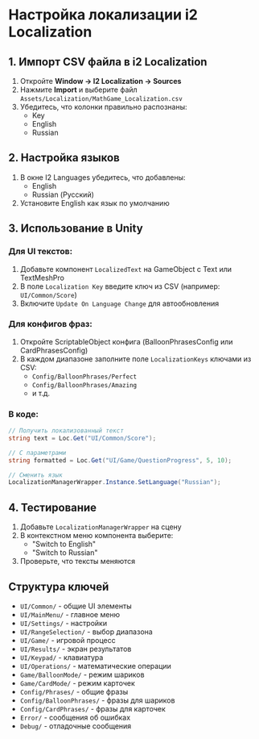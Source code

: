 # Настройка локализации i2 Localization

## 1. Импорт CSV файла в i2 Localization

1. Откройте **Window → I2 Localization → Sources**
2. Нажмите **Import** и выберите файл `Assets/Localization/MathGame_Localization.csv`
3. Убедитесь, что колонки правильно распознаны:
   - Key
   - English
   - Russian

## 2. Настройка языков

1. В окне I2 Languages убедитесь, что добавлены:
   - English
   - Russian (Русский)
2. Установите English как язык по умолчанию

## 3. Использование в Unity

### Для UI текстов:
1. Добавьте компонент `LocalizedText` на GameObject с Text или TextMeshPro
2. В поле `Localization Key` введите ключ из CSV (например: `UI/Common/Score`)
3. Включите `Update On Language Change` для автообновления

### Для конфигов фраз:
1. Откройте ScriptableObject конфига (BalloonPhrasesConfig или CardPhrasesConfig)
2. В каждом диапазоне заполните поле `LocalizationKeys` ключами из CSV:
   - `Config/BalloonPhrases/Perfect`
   - `Config/BalloonPhrases/Amazing`
   - и т.д.

### В коде:
```csharp
// Получить локализованный текст
string text = Loc.Get("UI/Common/Score");

// С параметрами
string formatted = Loc.Get("UI/Game/QuestionProgress", 5, 10);

// Сменить язык
LocalizationManagerWrapper.Instance.SetLanguage("Russian");
```

## 4. Тестирование

1. Добавьте `LocalizationManagerWrapper` на сцену
2. В контекстном меню компонента выберите:
   - "Switch to English"
   - "Switch to Russian"
3. Проверьте, что тексты меняются

## Структура ключей

- `UI/Common/` - общие UI элементы
- `UI/MainMenu/` - главное меню
- `UI/Settings/` - настройки
- `UI/RangeSelection/` - выбор диапазона
- `UI/Game/` - игровой процесс
- `UI/Results/` - экран результатов
- `UI/Keypad/` - клавиатура
- `UI/Operations/` - математические операции
- `Game/BalloonMode/` - режим шариков
- `Game/CardMode/` - режим карточек
- `Config/Phrases/` - общие фразы
- `Config/BalloonPhrases/` - фразы для шариков
- `Config/CardPhrases/` - фразы для карточек
- `Error/` - сообщения об ошибках
- `Debug/` - отладочные сообщения